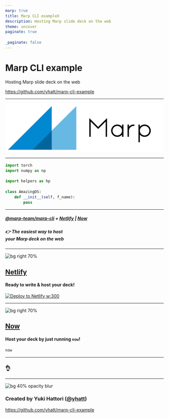 ```yaml
---
marp: true
title: Marp CLI exampleX
description: Hosting Marp slide deck on the web
theme: uncover
paginate: true

_paginate: false
---
```



# <!--fit--> Marp CLI example


Hosting Marp slide deck on the web

https://github.com/yhatt/marp-cli-example


---

![Marp bg 60%](https://raw.githubusercontent.com/marp-team/marp/master/marp.png)

---
```python
import torch
import numpy as np

import helpers as hp

class AmazingDS:
    def __init__(self, f_name):
        pass

```



---

<!--
_backgroundColor: #123


_color: #fff
-->

##### <!--fit--> [@marp-team/marp-cli](https://github.com/marp-team/marp-cli) + [Netlify](https://www.netlify.com/) | [Now](https://zeit.co/now)

##### <!--fit--> 👉 The easiest way to host<br />your Marp deck on the web

---

![bg right 70%](https://www.netlify.com/img/press/logos/logomark.svg)



## **[Netlify](https://www.netlify.com/)**



#### Ready to write & host your deck!

[![Deploy to Netlify w:300](https://www.netlify.com/img/deploy/button.svg)](https://app.netlify.com/start/deploy?repository=https://github.com/yhatt/marp-cli-example)



---

![bg right 70%](https://assets.zeit.co/image/upload/front/assets/design/now-black.svg)

## **[Now](https://zeit.co/now)**


#### Host your deck by just running `now`!

```bash
now

```

---



### <!--fit--> :ok_hand:


---

<style scoped>
h3 {
  text-shadow: 0 0 30px #fff;
}
</style>

![bg 40% opacity blur](https://avatars1.githubusercontent.com/u/3993388?v=4)

### Created by Yuki Hattori ([@yhatt](https://github.com/yhatt))


https://github.com/yhatt/marp-cli-example
